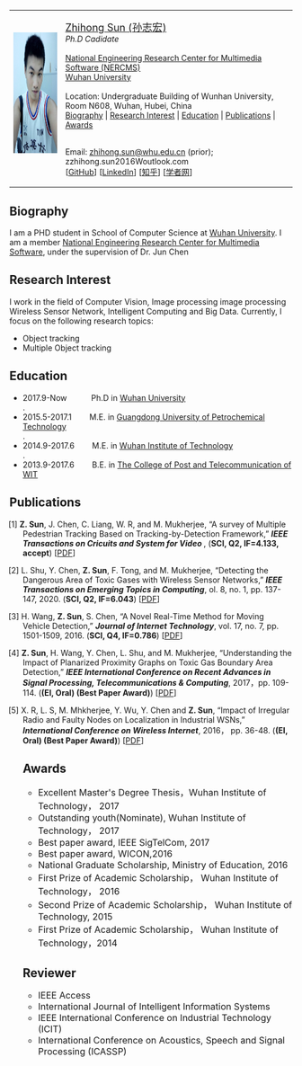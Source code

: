 <a id="home" class="anchor"></a>
<div id="container"> 
<div class="container"> 

<table class="imgtable"><tr><td>
<a href="./"><img src="/szh.jpg" alt="" height="215px" /></a>&nbsp;</td>
<td align="left"><p><a href="./"><font size="4">Zhihong Sun (</font><font size="4"; font style="font-family:Microsoft YaHei">孙志宏</font><font size="4">)</font></a><br />
<i> Ph.D Cadidate </i>
<br /><br />
<a href="http://multimedia.whu.edu.cn/">National Engineering Research Center for Multimedia Software (NERCMS)</a><br />
<a href="https://www.whu.edu.cn/">Wuhan University</a><br />
<br />
Location: Undergraduate Building of Wunhan University, Room N608, Wuhan, Hubei, China<br />
<class="staffshortcut">
 <A HREF="#Biography">Biography</A> |
 <A HREF="#Interest">Research Interest</A> | 
 <A HREF="#Education">Education</A> | 
 <A HREF="#Publications">Publications</A> | 
 <A HREF="#Awards">Awards</A>
<br />
<br />
 
Email: zhihong.sun@whu.edu.cn (prior); &nbsp;&nbsp; zzhihong.sun2016Woutlook.com <br />
[<a href="https://github.com/szh91" target="_blank">GitHub</a>]
[<a href="https://www.linkedin.com/in/zhihong-sun-1a9172136/" target="_blank">LinkedIn</a>]
[<a href="https://www.zhihu.com/people/sun-zhi-hong-49" target="_blank"><font style="font-family:Microsoft YaHei">知乎</font></a>]
[<a href="http://www.scholat.com/sunzhihong" target="_blank"><font style="font-family:Microsoft YaHei">学者网</font></a>]</p>
</td></tr></table>

<A NAME="Biography"><h2>Biography</h2></A>
I am a PHD student in School of Computer Science at [Wuhan University](https://www.whu.edu.cn/). I am a member [National Engineering Research Center for Multimedia Software](http://multimedia.whu.edu.cn/), under the supervision of Dr. Jun Chen

<A NAME="Interest"><h2>Research Interest</h2></A>
I work in the field of Computer Vision,  Image processing  image processing Wireless Sensor Network, Intelligent Computing and Big Data. Currently, I focus on the following research topics:
<ul>
<li>Object tracking</li>
<Li>Multiple Object tracking</Li>
</ul>

<A NAME="Education"><h2>Education</h2></A>
<ul>
<li>2017.9-Now &nbsp;&nbsp;&nbsp;&nbsp;&nbsp;&nbsp;&nbsp;&nbsp;&nbsp; Ph.D in <a href="https://www.whu.edu.cn/">Wuhan University</a></li>. 
 
<Li>2015.5-2017.1 &nbsp;&nbsp;&nbsp;&nbsp;&nbsp;&nbsp; M.E. in <a href="http://www.gdupt.edu.cn/">Guangdong University of Petrochemical Technology</a></li>.
 
<li>2014.9-2017.6 &nbsp;&nbsp;&nbsp;&nbsp;&nbsp;&nbsp; M.E. in <a href="https://www.wit.edu.cn/">Wuhan Institute of Technology</a></li>. 
 
<li>2013.9-2017.6 &nbsp;&nbsp;&nbsp;&nbsp;&nbsp;&nbsp; B.E. in <a href="http://www.witpt.edu.cn/">The College of Post and Telecommunication of WIT</a></li>
</ul>


<A NAME="Publications"><h2>Publications</h2></A>
<ul>
<p style="text-indent: -1.6rem;margin-left: 0rem;">
<span>[1] <b>Z. Sun</b>, J. Chen, C. Liang, W. R, and M. Mukherjee, 
“A survey of Multiple Pedestrian Tracking Based on Tracking-by-Detection Framework,” 
<b><i>IEEE Transactions on Cricuits and System for Video </i></b>, 
(<b>SCI, Q2, IF=4.133, accept</b>)
[<a href= "https://ieeexplore.ieee.org/stamp/stamp.jsp?tp=&arnumber=9142255">PDF</a>]
</span>
</p>
 
 <p style="text-indent: -1.6rem;margin-left: 0rem;">
 <span>[2] L. Shu, Y. Chen, <b>Z. Sun</b>, F. Tong, and M. Mukherjee, 
“Detecting the Dangerous Area of Toxic Gases with Wireless Sensor Networks,” 
<b><i>IEEE Transactions on Emerging Topics in Computing</i></b>, 
ol. 8, no. 1, pp. 137-147, 2020. 
(<b>SCI, Q2, IF=6.043</b>)
[<a href= "https://ieeexplore.ieee.org/stamp/stamp.jsp?tp=&arnumber=7917279">PDF</a>]
</span>
</p>

 <p style="text-indent: -1.6rem;margin-left: 0rem;">
 <span>[3] H. Wang, <b>Z. Sun</b>, S. Chen, 
“A Novel Real-Time Method for Moving Vehicle Detection,” 
<b><i>Journal of Internet Technology</i></b>, 
vol. 17, no. 7, pp. 1501-1509, 2016. 
(<b>SCI, Q4, IF=0.786</b>)
[<a href= "http://www.airitilibrary.cn/DownloadArticle/DownloadArticleFile?strDocID=16079264-201612-201701100006-201701100006-1501-1509&publishTypeID=P001&pubIntoPublishTypeID=P001">PDF</a>]
</span>
</p>

 <p style="text-indent: -1.6rem;margin-left: 0rem;">
 <span>[4] <b>Z. Sun</b>, H. Wang, Y. Chen, L. Shu, and M. Mukherjee, 
“Understanding the Impact of Planarized Proximity Graphs on Toxic Gas Boundary Area Detection,” 
<b><i>IEEE International Conference on Recent Advances in Signal Processing, Telecommunications & Computing</i></b>, 
2017，pp. 109-114.
(<b>(EI, Oral) (Best Paper Award)</b>)
[<a href= "https://ieeexplore.ieee.org/stamp/stamp.jsp?tp=&arnumber=7849805&tag=1">PDF</a>]
</span>
</p>

 <p style="text-indent: -1.6rem;margin-left: 0rem;">
 <span>[5] X. R, L. S, M. Mhkherjee, Y. Wu, Y. Chen and <b>Z. Sun</b>, 
“Impact of Irregular Radio and Faulty Nodes on Localization in Industrial WSNs,” 
<b><i>International Conference on Wireless Internet</i></b>, 
2016， pp. 36-48.
(<b>(EI, Oral) (Best Paper Award)</b>)
[<a href= "https://link.springer.com/content/pdf/10.1007%2F978-3-319-72998-5_5.pdf">PDF</a>]
</span>
</p>

<A NAME="Awards"><h2>Awards</h2></A>
<font size="3"> 
<ul>
<li>Excellent Master's Degree Thesis，Wuhan Institute of Technology， 2017</li>
<li>Outstanding youth(Nominate), Wuhan Institute of Technology， 2017</li>
<li>Best paper award, IEEE SigTelCom, 2017</li>
<li>Best paper award, WICON,2016</li>
<li>National Graduate Scholarship, Ministry of Education, 2016</li>
<li>First Prize of Academic Scholarship， Wuhan Institute of Technology， 2016</li>
<li>Second Prize of Academic Scholarship， Wuhan Institute of Technology, 2015</li>
 <li>First Prize of Academic Scholarship， Wuhan Institute of Technology，2014</li>
</ul>
</font>

<A NAME="Reviewer"><h2>Reviewer</h2></A>
<font size="3"> 
<ul>
<li>IEEE Access</li>
<li>International Journal of Intelligent Information Systems</li>
 <li>IEEE International Conference on Industrial Technology (ICIT)</li>
<li>International Conference on Acoustics, Speech and Signal Processing (ICASSP)</li>
</ul>
</font>

